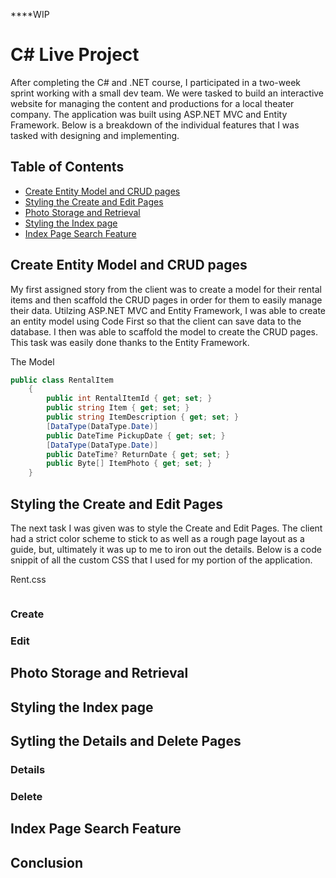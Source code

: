 ****WIP
# C# Live Project
After completing the C# and .NET course, I participated in a two-week sprint working with a small dev team. We were tasked to build an interactive website for managing the content and productions for a local theater company. The application was built using ASP.NET MVC and Entity Framework. Below is a breakdown of the individual features that I was tasked with designing and implementing.

## Table of Contents
- [Create Entity Model and CRUD pages](#Create-Entity-Model-and-CRUD-pages)
- [Styling the Create and Edit Pages](#Styling-the-Create-and-Edit-Pages)
- [Photo Storage and Retrieval](#Photo-Storage-and-Retrieval)
- [Styling the Index page](#Stylin-the-Index-page)
- [Index Page Search Feature](#Index-Page-Search-Feature)


## Create Entity Model and CRUD pages
My first assigned story from the client was to create a model for their rental items and then scaffold the CRUD pages in order for them to easily manage their data. Utilzing ASP.NET MVC and Entity Framework, I was able to create an entity model using Code First so that the client can save data to the database. I then was able to scaffold the model to create the CRUD pages. This task was easily done thanks to the Entity Framework.

The Model
```cs
public class RentalItem
    {
        public int RentalItemId { get; set; }
        public string Item { get; set; }
        public string ItemDescription { get; set; }
        [DataType(DataType.Date)]
        public DateTime PickupDate { get; set; }
        [DataType(DataType.Date)]
        public DateTime? ReturnDate { get; set; }
        public Byte[] ItemPhoto { get; set; }
    }
```

## Styling the Create and Edit Pages
The next task I was given was to style the Create and Edit Pages. The client had a strict color scheme to stick to as well as a rough page layout as a guide, but, ultimately it was up to me to iron out the details. Below is a code snippit of all the custom CSS that I used for my portion of the application.

Rent.css
```cs

```
### Create

### Edit

## Photo Storage and Retrieval

## Styling the Index page

## Sytling the Details and Delete Pages

### Details

### Delete

## Index Page Search Feature

## Conclusion

